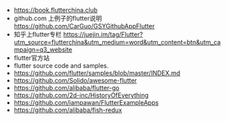 
- https://book.flutterchina.club
- github.com 上例子的flutter说明  https://github.com/CarGuo/GSYGithubAppFlutter
- 知乎上flutter专栏  https://juejin.im/tag/Flutter?utm_source=flutterchina&utm_medium=word&utm_content=btn&utm_campaign=q3_website
- flutter官方站
- flutter source code and samples.
- https://github.com/flutter/samples/blob/master/INDEX.md
- https://github.com/Solido/awesome-flutter
- https://github.com/alibaba/flutter-go
- https://github.com/2d-inc/HistoryOfEverything
- https://github.com/iampawan/FlutterExampleApps
- https://github.com/alibaba/fish-redux

